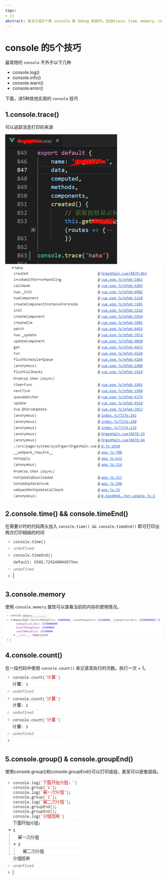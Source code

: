 ```yaml
---
tags:
- js
abstract: 本文介绍5个用 console 来 debug 的技巧，包括trace、time、memory、count、group等
---
```


# console 的5个技巧

<TagGroup/>

最常用的 `console` 不外乎以下几种

- console.log()
- console.info()
- console.warn()
- console.error()

下面，讲5种其他实用的 `console` 技巧

## 1.console.trace()

可以追踪消息打印的来源

![trace源](./img/console_trace_1.png)
![trace打印](./img/console_trace_2.png)

## 2.console.time() && console.timeEnd()

在需要计时的代码两头加入 `console.time() && console.timeEnd()` 即可打印出两次打印相隔的时间

![time](./img/console_time_1.png)

## 3.console.memory

使用 `console.memory` 属性可以查看当前的内存的使用情况。

![memory](./img/console_memory.png)

## 4.console.count()

在一段代码中使用 `console.count()` 来记录其执行的次数。执行一次 + 1。

![count](./img/console_count.png)

## 5.console.group() & console.groupEnd()

使用console.group()和console.groupEnd()可以打印成组，甚至可以嵌套层级。

![group](./img/console_group.png)

<Gitalk/>